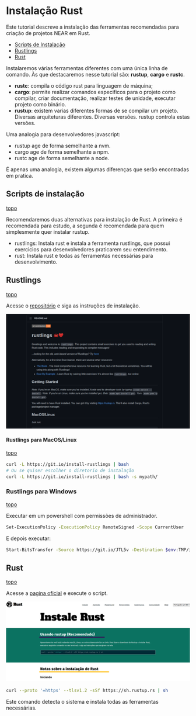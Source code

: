 # Instalação Rust

Este tutorial descreve a instalação das ferramentas recomendadas para criação de projetos NEAR em Rust.

 - [Scripts de Instalação](#scripts-de-instala%C3%A7%C3%A3o)
 - [Rustlings](#rustlings)
 - [Rust](#rust)

Instalaremos várias ferramentas diferentes com uma única linha de comando. Às que destacaremos nesse tutorial são: **rustup**, **cargo** e **rustc**.

 - **rustc**: compila o código rust para linguagem de máquina;
 - **cargo**: permite realizar comandos especificos para o projeto como compilar, criar documentação, realizar testes de unidade, executar projeto como binário.
 - **rustup**: existem varias diferentes formas de se compilar um projeto. Diversas arquiteturas diferentes. Diversas versões. rustup controla estas versões.

Uma analogia para desenvolvedores javascript:
 - rustup age de forma semelhante a nvm.
 - cargo age de forma semelhante a npm.
 - rustc age de forma semelhante a node.

É apenas uma analogia, existem algumas diferenças que serão encontradas em pratica.

## Scripts de instalação
[topo](#instala%C3%A7%C3%A3o-rust)

Recomendaremos duas alternativas para instalação de Rust. A primeira é recomendada para estudo, a segunda é recomendada para quem simplesmente quer instalar rustup.

 - rustlings: Instala rust e instala a ferramenta rustlings, que possui exercicios para desenvolvedores praticarem seu entendimento.
 - rust: Instala rust e todas as ferramentas necessárias para desenvolvimento.

## Rustlings
[topo](#instala%C3%A7%C3%A3o-rust)

Acesse o [repositório](https://github.com/rust-lang/rustlings) e siga as instruções de instalação.

![Pagina de web rust](../images/rustlings.png)

#### Rustlings para MacOS/Linux
[topo](#instala%C3%A7%C3%A3o-rust)

```bash
curl -L https://git.io/install-rustlings | bash
# Ou se quiser escolher o diretorio de instalação
curl -L https://git.io/install-rustlings | bash -s mypath/
```

### Rustlings para Windows
[topo](#instala%C3%A7%C3%A3o-rust)

Executar em um powershell com permissões de administrador.

```bash
Set-ExecutionPolicy -ExecutionPolicy RemoteSigned -Scope CurrentUser
```

E depois executar:

```bash
Start-BitsTransfer -Source https://git.io/JTL5v -Destination $env:TMP/install_rustlings.ps1; Unblock-File $env:TMP/install_rustlings.ps1; Invoke-Expression $env:TMP/install_rustlings.ps1
```

## Rust
[topo](#instala%C3%A7%C3%A3o-rust)

Acesse a [pagina oficial](https://www.rust-lang.org/tools/install) e execute o script. 

![Pagina de web rust](/static/images/rust.png)

```bash
curl --proto '=https' --tlsv1.2 -sSf https://sh.rustup.rs | sh
```

Este comando detecta o sistema e instala todas as ferramentas necessárias.
